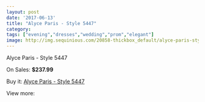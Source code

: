 ```yaml
---
layout: post
date: '2017-06-13'
title: "Alyce Paris - Style 5447"
category: 
tags: ["evening","dresses","wedding","prom","elegant"]
image: http://img.sequinious.com/20858-thickbox_default/alyce-paris-style-5447.jpg
---
```

Alyce Paris - Style 5447

On Sales: **$237.99**
<a href="https://www.sequinious.com/9298-alyce-paris-style-5447.html"><amp-img layout="responsive" width="600" height="600" src="//img.sequinious.com/20858-thickbox_default/alyce-paris-style-5447.jpg" alt="Alyce Paris - Style 5447 0" /></a>

Buy it: [Alyce Paris - Style 5447](https://www.sequinious.com/9298-alyce-paris-style-5447.html "Alyce Paris - Style 5447")

View more: [](https://www.sequinious.com/- "")